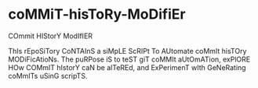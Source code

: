 # coMMiT-hisToRy-MoDifiEr
COmmit HIStorY ModIfIER

ThIs rEpoSiTory CoNTAInS a siMpLE ScRIPt To AUtomate coMmIt hisTOry MODiFicAtioNs. The puRPose iS to teST giT coMMIt aUtOmATion, exPlORE HOw COMmIT hIstorY caN be alTeREd, and ExPerimenT wIth GeNeRating coMmITs uSinG scripTS.

